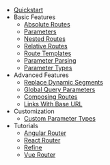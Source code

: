 * [Quickstart](README.md)
* Basic Features
  * [Absolute Routes](basic-features/absolute-routes.md)
  * [Parameters](basic-features/parameters.md)
  * [Nested Routes](basic-features/nested-routes.md)
  * [Relative Routes](basic-features/relative-routes.md)
  * [Route Templates](basic-features/route-templates.md)
  * [Parameter Parsing](basic-features/parameter-parsing.md)
  * [Parameter Types](basic-features/parameter-types.md)
* Advanced Features
  * [Replace Dynamic Segments](advanced-features/replace-dynamic-segments.md)
  * [Global Query Parameters](advanced-features/global-query-parameters.md)
  * [Composing Routes](advanced-features/composing-routes.md)
  * [Links With Base URL](advanced-features/with-base-url.md)
* Customization
  * [Custom Parameter Types](customization/custom-parameter-types.md)
* Tutorials
  * [Angular Router](tutorials/angular-router.md)
  * [React Router](tutorials/react-router.md)
  * [Refine](tutorials/refine.md)
  * [Vue Router](tutorials/vue-router.md)
